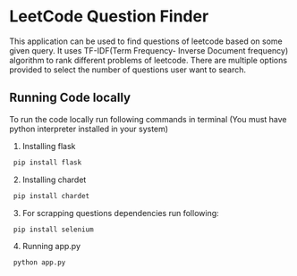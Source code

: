 
# LeetCode Question Finder

This application can be used to find questions of leetcode based on some given query. It uses TF-IDF(Term Frequency- Inverse Document frequency) algorithm to rank different problems of leetcode. There are multiple options provided to select the number of questions user want to search.


## Running Code locally

To run the code locally run following commands in terminal
(You must have python interpreter installed in your system)

1) Installing flask
```bash
 pip install flask
```
2) Installing chardet
```bash
 pip install chardet
```
3) For scrapping questions dependencies run following:
```bash
 pip install selenium
```
4) Running app.py
```bash
 python app.py
```
